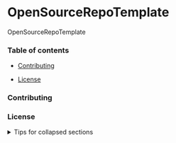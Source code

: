 # OpenSourceRepoTemplate
OpenSourceRepoTemplate

### Table of contents

- [Contributing](#Contributing)

- [License](#License)

### Contributing

### License

<details>

<summary>Tips for collapsed sections</summary>

### You can add a header

You can add text within a collapsed section. 

You can add an image or a code block, too.

```ruby
   puts "Hello World"
```

</details>
